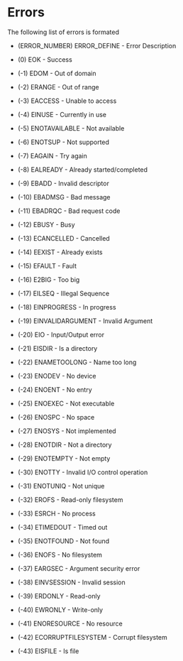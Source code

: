 # Errors
The following list of errors is formated
 * (ERROR_NUMBER) ERROR_DEFINE - Error Description

 * (0) EOK - Success
 * (-1) EDOM - Out of domain
 * (-2) ERANGE - Out of range
 * (-3) EACCESS - Unable to access
 * (-4) EINUSE - Currently in use
 * (-5) ENOTAVAILABLE - Not available
 * (-6) ENOTSUP - Not supported
 * (-7) EAGAIN - Try again
 * (-8) EALREADY - Already started/completed
 * (-9) EBADD - Invalid descriptor
 * (-10) EBADMSG - Bad message
 * (-11) EBADRQC - Bad request code
 * (-12) EBUSY - Busy
 * (-13) ECANCELLED - Cancelled
 * (-14) EEXIST - Already exists
 * (-15) EFAULT - Fault
 * (-16) E2BIG - Too big
 * (-17) EILSEQ - Illegal Sequence
 * (-18) EINPROGRESS - In progress
 * (-19) EINVALIDARGUMENT - Invalid Argument
 * (-20) EIO - Input/Output error
 * (-21) EISDIR - Is a directory
 * (-22) ENAMETOOLONG - Name too long
 * (-23) ENODEV - No device
 * (-24) ENOENT - No entry
 * (-25) ENOEXEC - Not executable
 * (-26) ENOSPC - No space
 * (-27) ENOSYS - Not implemented
 * (-28) ENOTDIR - Not a directory
 * (-29) ENOTEMPTY - Not empty
 * (-30) ENOTTY - Invalid I/O control operation
 * (-31) ENOTUNIQ - Not unique
 * (-32) EROFS - Read-only filesystem
 * (-33) ESRCH - No process
 * (-34) ETIMEDOUT - Timed out
 * (-35) ENOTFOUND - Not found
 * (-36) ENOFS - No filesystem
 * (-37) EARGSEC - Argument security error
 * (-38) EINVSESSION - Invalid session
 * (-39) ERDONLY - Read-only
 * (-40) EWRONLY - Write-only
 * (-41) ENORESOURCE - No resource
 * (-42) ECORRUPTFILESYSTEM - Corrupt filesystem
 * (-43) EISFILE - Is file